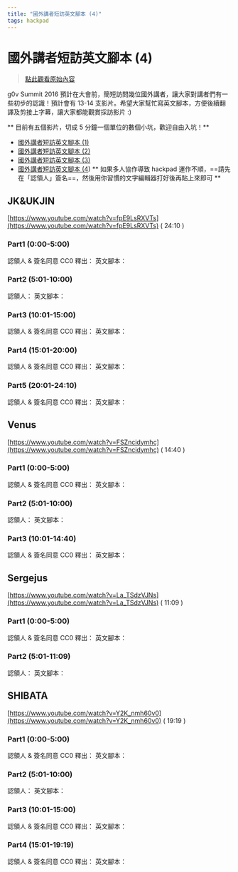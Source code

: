 ```yaml
---
title: "國外講者短訪英文腳本 (4)"
tags: hackpad
---
```


# 國外講者短訪英文腳本 (4)

> [點此觀看原始內容](https://g0v.hackpad.tw/OfKzIZHXdBH)

g0v Summit 2016 預計在大會前，簡短訪問幾位國外講者，讓大家對講者們有一些初步的認識！預計會有 13-14 支影片。希望大家幫忙寫英文腳本，方便後續翻譯及剪接上字幕，讓大家都能觀賞採訪影片 :)

\*\* 目前有五個影片，切成 5 分鐘一個單位的數個小坑，歡迎自由入坑！**
- [國外講者短訪英文腳本 (1)](https://g0v.hackpad.com/-1-EJswpBlY2JS)
- [國外講者短訪英文腳本 (2)](https://g0v.hackpad.com/-2-ayzf4XbeDWk)
- [國外講者短訪英文腳本 (3)](https://g0v.hackpad.com/-3-TO9uxNj5u85)
- [國外講者短訪英文腳本 (4](https://g0v.hackpad.com/OfKzIZHXdBH))
\*\* 如果多人協作導致 hackpad 運作不順，==請先在「認領人」簽名==，然後用你習慣的文字編輯器打好後再貼上來即可 **

## JK&UKJIN

[https://www.youtube.com/watch?v=fpE9LsRXVTs](https://www.youtube.com/watch?v=fpE9LsRXVTs) ( 24:10 )
### Part1 (0:00-5:00)

認領人 & 簽名同意 CC0 釋出：
英文腳本：

### Part2 (5:01-10:00)

認領人：
英文腳本：

### Part3 (10:01-15:00)

認領人 & 簽名同意 CC0 釋出：
英文腳本：

### Part4 (15:01-20:00)

認領人 & 簽名同意 CC0 釋出：
英文腳本：

### Part5 (20:01-24:10)

認領人 & 簽名同意 CC0 釋出：
英文腳本：


## Venus

[https://www.youtube.com/watch?v=FSZncidymhc](https://www.youtube.com/watch?v=FSZncidymhc) ( 14:40 )
### Part1 (0:00-5:00)

認領人 & 簽名同意 CC0 釋出：
英文腳本：

### Part2 (5:01-10:00)

認領人：
英文腳本：

### Part3 (10:01-14:40)

認領人 & 簽名同意 CC0 釋出：
英文腳本：


## Sergejus

[https://www.youtube.com/watch?v=La_TSdzVJNs](https://www.youtube.com/watch?v=La_TSdzVJNs) ( 11:09 )
### Part1 (0:00-5:00)

認領人 & 簽名同意 CC0 釋出：
英文腳本：

### Part2 (5:01-11:09)

認領人：
英文腳本：


## SHIBATA

[https://www.youtube.com/watch?v=Y2K_nmh60v0](https://www.youtube.com/watch?v=Y2K_nmh60v0) ( 19:19 )
### Part1 (0:00-5:00)

認領人 & 簽名同意 CC0 釋出：
英文腳本：

### Part2 (5:01-10:00)

認領人：
英文腳本：

### Part3 (10:01-15:00)

認領人 & 簽名同意 CC0 釋出：
英文腳本：

### Part4  (15:01-19:19)

認領人 & 簽名同意 CC0 釋出：
英文腳本：


